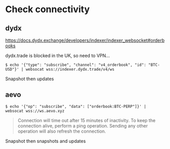 # Check connectivity

## dydx

https://docs.dydx.exchange/developers/indexer/indexer_websocket#orderbooks

dydx.trade is blocked in the UK, so need to VPN...

```console
$ echo '{"type": "subscribe", "channel": "v4_orderbook", "id": "BTC-USD"}' | websocat wss://indexer.dydx.trade/v4/ws
```

Snapshot then updates

## aevo

```console
$ echo '{"op": "subscribe", "data": ["orderbook:BTC-PERP"]}' | websocat wss://ws.aevo.xyz
```
> Connection will time out after 15 minutes of inactivity. To keep the connection alive, perform a ping operation. Sending any other operation will also refresh the connection.

Snapshot then snapshots and updates
